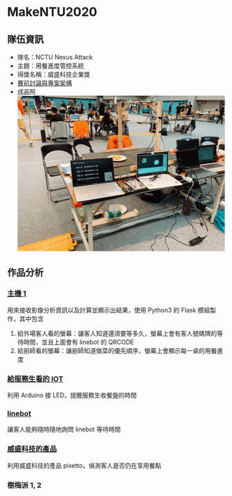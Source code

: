 # MakeNTU2020
## 隊伍資訊
* 隊名：NCTU Nexus Attack
* 主題：用餐進度管控系統
* 得獎名稱：威盛科技企業獎
* [賽前討論與專案架構](https://hackmd.io/iQ_s2b-XS7-zYrXxzPZTXQ)
* 成品照
![img](assets/project.jpg)

## 作品分析
### [主機 1](Computer1)
用來接收影像分析資訊以及計算並顯示出結果，使用 Python3 的 Flask 模組製作，其中包含
1. 給外場客人看的螢幕：讓客人知道還須要等多久，螢幕上會有客人號碼牌的等待時間，並且上面會有 linebot 的 QRCODE
2. 給廚師看的螢幕：讓廚師知道做菜的優先順序，螢幕上會顯示每一桌的用餐進度

### [給服務生看的 IOT](LED)
利用 Arduino 接 LED，提醒服務生收餐盤的時間

### [linebot](linebot)
讓客人能夠隨時隨地詢問 linebot 等待時間

### [威盛科技的產品](VIA)
利用威盛科技的產品 pixetto，偵測客人是否仍在享用餐點

### 樹梅派 1, 2
